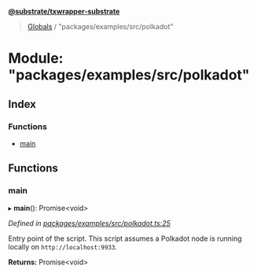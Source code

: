 **[@substrate/txwrapper-substrate](../README.md)**

> [Globals](../globals.md) / "packages/examples/src/polkadot"

# Module: "packages/examples/src/polkadot"

## Index

### Functions

* [main](_packages_examples_src_polkadot_.md#main)

## Functions

### main

▸ **main**(): Promise\<void>

*Defined in [packages/examples/src/polkadot.ts:25](https://github.com/paritytech/txwrapper-core/blob/79cbc99/packages/examples/src/polkadot.ts#L25)*

Entry point of the script. This script assumes a Polkadot node is running
locally on `http://localhost:9933`.

**Returns:** Promise\<void>
